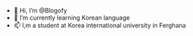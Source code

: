 - 👋 Hi, I’m @Blogofy
- 🌱 I’m currently learning Korean language
- 📫 I,m a student at Korea international university in Ferghana
<!---
Blogofy/Blogofy is a ✨ special ✨ repository because its `README.md` (this file) appears on your GitHub profile.
You can click the Preview link to take a look at your changes.
--->
